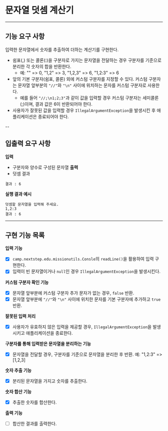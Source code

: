 # 문자열 덧셈 계산기

---
## 기능 요구 사항

입력한 문자열에서 숫자를 추출하여 더하는 계산기를 구현한다.

- 쉼표(,) 또는 콜론(:)을 구분자로 가지는 문자열을 전달하는 경우 구분자를 기준으로 분리한 각 숫자의 합을 반환한다.
    - 예: "" => 0, "1,2" => 3, "1,2,3" => 6, "1,2:3" => 6
- 앞의 기본 구분자(쉼표, 콜론) 외에 커스텀 구분자를 지정할 수 있다. 커스텀 구분자는 문자열 앞부분의 `"//"`와 `"\n"` 사이에 위치하는 문자를 커스텀 구분자로 사용한다.
    - 예를 들어 `"//;\n1;2;3"`과 같이 값을 입력할 경우 커스텀 구분자는 세미콜론(;)이며, 결과 값은 6이 반환되어야 한다.
- 사용자가 잘못된 값을 입력할 경우 `IllegalArgumentException`을 발생시킨 후 애플리케이션은 종료되어야 한다.

--
## 입출력 요구 사항

**입력**
- 구분자와 양수로 구성된 문자열
  **출력**
- 덧셈 결과
```
결과 : 6
```
**실행 결과 예시**
```
덧셈할 문자열을 입력해 주세요.
1,2:3
결과 : 6
```

---
## 구현 기능 목록

**입력 기능**
- [x] `camp.nextstep.edu.missionutils.Consle`의 `readLine()`을 활용하여 입력 구현한다.
- [x] 입력이 빈 문자열이거나 `null`인 경우 `IllegalArgumentException`을 발생시킨다.

**커스텀 구분자 확인 기능**
- [x] 문자열 앞부분에 커스텀 구분자 추가 문자가 없는 경우, `false` 반환.
- [x] 문자열 앞부분에 `"//"`와 `"\n"` 사이에 위치한 문자를 기본 구분자에 추가하고 `true` 반환.

**잘못된 입력 처리**
- [x] 사용자가 유효하지 않은 입력을 제공할 경우, `IllegalArgumentException`을 발생시키고 애플리케이션을 종료한다.

**구분자를 통해 입력받은 문자열을 분리하는 기능**
- [x] 문자열을 전달할 경우, 구분자를 기준으로 문자열을 분리한 후 반환. 예: "1,2:3" => [1,2,3]

**숫자 추출 기능**
- [x] 분리된 문자열을 가지고 숫자를 추출한다.

**숫자 합산 기능**
- [x] 추출한 숫자를 합산한다.

**출력 기능**
- [ ] 합산한 결과를 출력한다.
